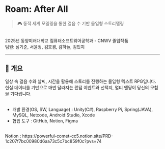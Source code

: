 # Roam: After All
> 🎮 동적 세계 모델링을 통한 걸음 수 기반 몰입형 스토리텔링
<br/>
2025년 동양미래대학교 컴퓨터소프트웨어공학과 - CNWV 졸업작품
<br/>
팀원: 심기준, 서윤정, 김호겸, 김하늘, 김민지
<br/>

---

## 📖 개요
일상 속 걸음 수와 날씨, 시간을 활용해 스토리를 진행하는 몰입형 텍스트 RPG입니다. 현실 데이터를 기반으로 매번 달라지는 랜덤 이벤트와 선택지, 멀티 엔딩이 당신의 모험을 기다립니다.
<br/><br/>
+ 개발 환경(OS, SW, Language) : Unity(C#), Raspberry Pi, Spring(JAVA), MySQL, Netcode, Android Studio, Xcode
+ 협업 도구 : GitHub, Notion, Figma
<br/>
Notion : https://powerful-comet-cc5.notion.site/PRD-1c207f7bc00980d6aa73c5c7bc859f0c?pvs=74
